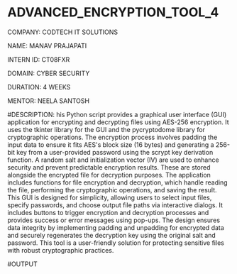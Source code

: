 # ADVANCED_ENCRYPTION_TOOL_4
COMPANY: CODTECH IT SOLUTIONS

NAME: MANAV PRAJAPATI

INTERN ID: CT08FXR

DOMAIN: CYBER SECURITY

DURATION: 4 WEEKS

MENTOR: NEELA SANTOSH

#DESCRIPTION: his Python script provides a graphical user interface (GUI) application for encrypting and decrypting files using AES-256 encryption. It uses the tkinter library for the GUI and the pycryptodome library for cryptographic operations. The encryption process involves padding the input data to ensure it fits AES's block size (16 bytes) and generating a 256-bit key from a user-provided password using the scrypt key derivation function. A random salt and initialization vector (IV) are used to enhance security and prevent predictable encryption results. These are stored alongside the encrypted file for decryption purposes. The application includes functions for file encryption and decryption, which handle reading the file, performing the cryptographic operations, and saving the result. This GUI is designed for simplicity, allowing users to select input files, specify passwords, and choose output file paths via interactive dialogs. It includes buttons to trigger encryption and decryption processes and provides success or error messages using pop-ups. The design ensures data integrity by implementing padding and unpadding for encrypted data and securely regenerates the decryption key using the original salt and password. This tool is a user-friendly solution for protecting sensitive files with robust cryptographic practices.

#OUTPUT 
